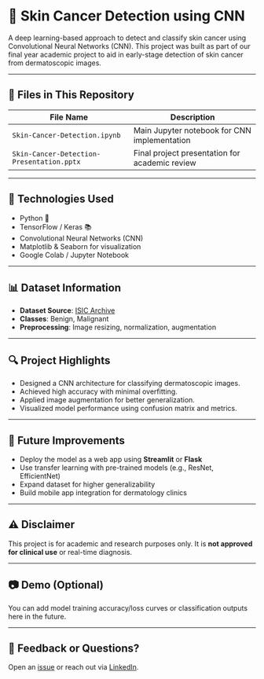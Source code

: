 # 🧬 Skin Cancer Detection using CNN

A deep learning-based approach to detect and classify skin cancer using Convolutional Neural Networks (CNN). This project was built as part of our final year academic project to aid in early-stage detection of skin cancer from dermatoscopic images.

---

## 📁 Files in This Repository

| File Name                                | Description                                    |
|------------------------------------------|------------------------------------------------|
| `Skin-Cancer-Detection.ipynb`            | Main Jupyter notebook for CNN implementation  |
| `Skin-Cancer-Detection-Presentation.pptx`| Final project presentation for academic review |

---

## 🚀 Technologies Used

- Python 🐍
- TensorFlow / Keras 📚
- Convolutional Neural Networks (CNN)
- Matplotlib & Seaborn for visualization
- Google Colab / Jupyter Notebook

---

## 📊 Dataset Information

- **Dataset Source**: [ISIC Archive](https://www.isic-archive.com/)
- **Classes**: Benign, Malignant
- **Preprocessing**: Image resizing, normalization, augmentation

---

## 🔍 Project Highlights

- Designed a CNN architecture for classifying dermatoscopic images.
- Achieved high accuracy with minimal overfitting.
- Applied image augmentation for better generalization.
- Visualized model performance using confusion matrix and metrics.

---

## 📌 Future Improvements

- Deploy the model as a web app using **Streamlit** or **Flask**
- Use transfer learning with pre-trained models (e.g., ResNet, EfficientNet)
- Expand dataset for higher generalizability
- Build mobile app integration for dermatology clinics

---

## ⚠️ Disclaimer

This project is for academic and research purposes only. It is **not approved for clinical use** or real-time diagnosis.

---

## 📷 Demo (Optional)

You can add model training accuracy/loss curves or classification outputs here in the future.

---

## 💬 Feedback or Questions?

Open an [issue](https://github.com/malbhagemahesh/Skin-Cancer-Detection-CNN/issues) or reach out via [LinkedIn](https://www.linkedin.com/in/maheshmalbhage).
